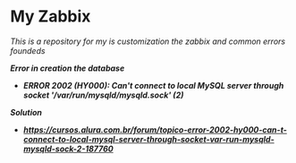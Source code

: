 # My Zabbix

<i>This is a repository for my is customization the zabbix and common errors foundeds<i>

<b>Error in creation the database<b>

- ERROR 2002 (HY000): Can't connect to local MySQL server through socket '/var/run/mysqld/mysqld.sock' (2)

<b>Solution<b>
- https://cursos.alura.com.br/forum/topico-error-2002-hy000-can-t-connect-to-local-mysql-server-through-socket-var-run-mysqld-mysqld-sock-2-187760
